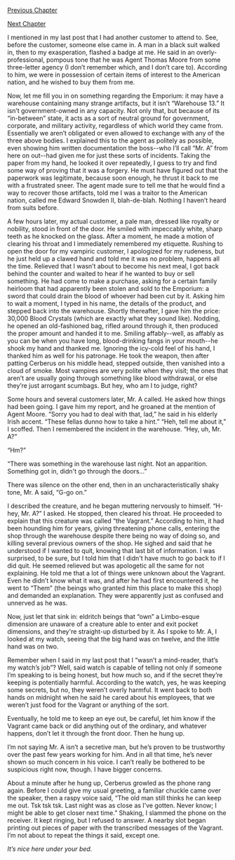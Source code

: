 [Previous Chapter](https://www.reddit.com/r/nosleep/comments/10f7j8i/i_run_a_shop_that_buys_and_sells_bizarre_items/?utm_source=share&utm_medium=ios_app&utm_name=iossmf)

[Next Chapter](https://www.reddit.com/r/nosleep/comments/12wg5km/i_run_a_shop_that_buys_and_sells_bizarre/?utm_source=share&utm_medium=ios_app&utm_name=ioscss&utm_content=2&utm_term=1)

I mentioned in my last post that I had another customer to attend to. See, before the customer, someone else came in. A man in a black suit walked in, then to my exasperation, flashed a badge at me. He said in an overly-professional, pompous tone that he was Agent Thomas Moore from some three-letter agency (I don’t remember which, and I don’t care to). According to him, we were in possession of certain items of interest to the American nation, and he wished to buy them from me. 

Now, let me fill you in on something regarding the Emporium: it may have a warehouse containing many strange artifacts, but it isn’t “Warehouse 13.” It isn’t government-owned in any capacity. Not only that, but because of its “in-between” state, it acts as a sort of neutral ground for government, corporate, and military activity, regardless of which world they came from. Essentially we aren’t obligated or even allowed to exchange with any of the three above bodies. I explained this to the agent as politely as possible, even showing him written documentation the boss--who I’ll call “Mr. A” from here on out--had given me for just these sorts of incidents. Taking the paper from my hand, he looked it over repeatedly, I guess to try and find some way of proving that it was a forgery. He must have figured out that the paperwork was legitimate, because soon enough, he thrust it back to me with a frustrated sneer. The agent made sure to tell me that he would find a way to recover those artifacts, told me I was a traitor to the American nation, called me Edward Snowden II, blah-de-blah. Nothing I haven’t heard from suits before.

A few hours later, my actual customer, a pale man, dressed like royalty or nobility, stood in front of the door. He smiled with impeccably white, sharp teeth as he knocked on the glass. After a moment, he made a motion of clearing his throat and I immediately remembered my etiquette. Rushing to open the door for my vampiric customer, I apologized for my rudeness, but he just held up a clawed hand and told me it was no problem, happens all the time. Relieved that I wasn’t about to become his next meal, I got back behind the counter and waited to hear if he wanted to buy or sell something. He had come to make a purchase, asking for a certain family heirloom that had apparently been stolen and sold to the Emporium: a sword that could drain the blood of whoever had been cut by it. Asking him to wait a moment, I typed in his name, the details of the product, and stepped back into the warehouse. Shortly thereafter, I gave him the price: 30,000 Blood Crystals (which are exactly what they sound like). Nodding, he opened an old-fashioned bag, rifled around through it, then produced the proper amount and handed it to me. Smiling affably--well, as affably as you can be when you have long, blood-drinking fangs in your mouth--he shook my hand and thanked me. Ignoring the icy-cold feel of his hand, I thanked him as well for his patronage. He took the weapon, then after patting Cerberus on his middle head, stepped outside, then vanished into a cloud of smoke. Most vampires are very polite when they visit; the ones that aren’t are usually going through something like blood withdrawal, or else they’re just arrogant scumbags. But hey, who am I to judge, right? 

Some hours and several customers later, Mr. A called. He asked how things had been going. I gave him my report, and he groaned at the mention of Agent Moore. “Sorry you had to deal with that, lad,” he said in his elderly Irish accent. “These fellas dunno how to take a hint.” “Heh, tell me about it,” I scoffed. Then I remembered the incident in the warehouse. “Hey, uh, Mr. A?” 

“Hm?” 

“There was something in the warehouse last night. Not an apparition. Something got in, didn't go through the doors...”

There was silence on the other end, then in an uncharacteristically shaky tone, Mr. A said, “G-go on.” 

I described the creature, and he began muttering nervously to himself. “H-hey, Mr. A?” I asked. He stopped, then cleared his throat. He proceeded to explain that this creature was called “the Vagrant.” According to him, it had been hounding him for years, giving threatening phone calls, entering the shop through the warehouse despite there being no way of doing so, and killing several previous owners of the shop. He sighed and said that he understood if I wanted to quit, knowing that last bit of information. I was surprised, to be sure, but I told him that I didn't have much to go back to if I did quit. He seemed relieved but was apologetic all the same for not explaining. He told me that a lot of things were unknown about the Vagrant. Even he didn’t know what it was, and after he had first encountered it, he went to “Them” (the beings who granted him this place to make this shop) and demanded an explanation. They were apparently just as confused and unnerved as he was.

Now, just let that sink in: eldritch beings that “own” a Limbo-esque dimension are unaware of a creature able to enter and exit pocket dimensions, and they're straight-up disturbed by it. As I spoke to Mr. A, I looked at my watch, seeing that the big hand was on twelve, and the little hand was on two. 

Remember when I said in my last post that I “wasn’t a mind-reader, that’s my watch’s job”? Well, said watch is capable of telling not only if someone I’m speaking to is being honest, but how much so, and if the secret they’re keeping is potentially harmful. According to the watch, yes, he was keeping some secrets, but no, they weren’t overly harmful. It went back to both hands on midnight when he said he cared about his employees, that we weren’t just food for the Vagrant or anything of the sort. 

Eventually, he told me to keep an eye out, be careful, let him know if the Vagrant came back or did anything out of the ordinary, and whatever happens, don’t let it through the front door. Then he hung up. 

I’m not saying Mr. A isn’t a secretive man, but he’s proven to be trustworthy over the past few years working for him. And in all that time, he’s never shown so much concern in his voice. I can’t really be bothered to be suspicious right now, though. I have bigger concerns.

About a minute after he hung up, Cerberus growled as the phone rang again. Before I could give my usual greeting, a familiar chuckle came over the speaker, then a raspy voice said, “The old man still thinks he can keep me out. Tsk tsk tsk. Last night was as close as I’ve gotten. Never know; I might be able to get closer next time.” Shaking, I slammed the phone on the receiver. It kept ringing, but I refused to answer. A nearby slot began printing out pieces of paper with the transcribed messages of the Vagrant. I’m not about to repeat the things it said, except one. 

*It’s nice here under your bed.*